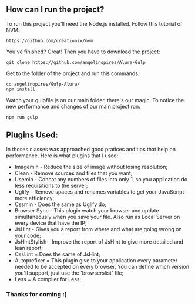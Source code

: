 ## How can I run the project?

To run this project you'll need the Node.js installed. Follow this tutorial of NVM:

```
https://github.com/creationix/nvm
```

You've finished? Great! Then you have to download the project:

```
git clone https://github.com/angelinopires/Alura-Gulp
```


Get to the folder of the project and run this commands:

```
cd angelinopires/Gulp-Alura/
npm install
```


Watch your gulpfile.js on our main folder, there's our magic. To notice the new performance and changes of our main project run:

```
npm run gulp
```


## Plugins Used:

In thoses classes was approached good pratices and tips that help on performance. Here is what plugins that I used:

* Imagemin - Reduce the size of image without losing resolution;
* Clean - Remove sources and files that you want;
* Usemin - Concat any numbers of files into only 1, so you application do less requisitions to the server;
* Uglify - Remove spaces and renames variables to get your JavaScript more efficiency;
* Cssmin - Does the same as Uglify do;
* Browser Sync - This plugin watch your browser and update simultaneously when you save your file. Also run as Local Server on every device that have the IP;
* JsHint - Gives you a report from where and what are going wrong on your code;
* JsHintStylish - Improve the report of JsHint to give more detailed and lean report;
* CssLint = Does the same of JsHint;
* Autoprefixer = This plugin give to your application every parameter needed to be accepted on every browser. You can define which version you'll support, just use the 'browserslist' file;  
* Less = A compiler for Less;

### Thanks for coming :)